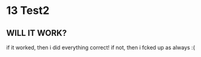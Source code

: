 # 13 Test2

## WILL IT WORK?

if it worked, then i did everything correct!
if not, then i fcked up as always :(